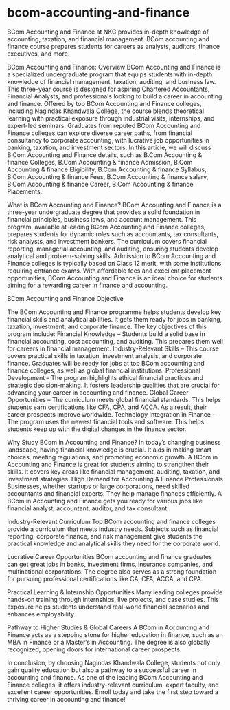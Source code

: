 # bcom-accounting-and-finance
BCom Accounting and Finance at NKC provides in-depth knowledge of accounting, taxation, and financial management. BCom accounting and finance course prepares students for careers as analysts, auditors, finance executives, and more.

BCom Accounting and Finance: Overview
BCom Accounting and Finance is a specialized undergraduate program that equips students with in-depth knowledge of financial management, taxation, auditing, and business law. This three-year course is designed for aspiring Chartered Accountants, Financial Analysts, and professionals looking to build a career in accounting and finance. Offered by top BCom Accounting and Finance colleges, including Nagindas Khandwala College, the course blends theoretical learning with practical exposure through industrial visits, internships, and expert-led seminars. Graduates from reputed BCom Accounting and Finance colleges can explore diverse career paths, from financial consultancy to corporate accounting, with lucrative job opportunities in banking, taxation, and investment sectors. In this article, we will discuss B.Com Accounting and Finance details, such as B.Com Accounting & finance Colleges, B.Com Accounting & finance Admission, B.Com Accounting & finance Eligibility, B.Com Accounting & finance Syllabus, B.Com Accounting & finance Fees, B.Com Accounting & finance salary, B.Com Accounting & finance Career, B.Com Accounting & finance Placements.

What is BCom Accounting and Finance?
BCom Accounting and Finance is a three-year undergraduate degree that provides a solid foundation in financial principles, business laws, and account management. This program, available at leading BCom Accounting and Finance colleges, prepares students for dynamic roles such as accountants, tax consultants, risk analysts, and investment bankers. The curriculum covers financial reporting, managerial accounting, and auditing, ensuring students develop analytical and problem-solving skills. Admission to BCom Accounting and Finance colleges is typically based on Class 12 merit, with some institutions requiring entrance exams. With affordable fees and excellent placement opportunities, BCom Accounting and Finance is an ideal choice for students aiming for a rewarding career in finance and accounting.

BCom Accounting and Finance Objective

The BCom Accounting and Finance programme helps students develop key financial skills and analytical abilities. It gets them ready for jobs in banking, taxation, investment, and corporate finance. The key objectives of this program include:
Financial Knowledge – Students build a solid base in financial accounting, cost accounting, and auditing. This prepares them well for careers in financial management.
Industry-Relevant Skills – This course covers practical skills in taxation, investment analysis, and corporate finance. Graduates will be ready for jobs at top BCom accounting and finance colleges, as well as global financial institutions.
Professional Development – The program highlights ethical financial practices and strategic decision-making. It fosters leadership qualities that are crucial for advancing your career in accounting and finance.
Global Career Opportunities – The curriculum meets global financial standards. This helps students earn certifications like CFA, CPA, and ACCA. As a result, their career prospects improve worldwide.
Technology Integration in Finance – The program uses the newest financial tools and software. This helps students keep up with the digital changes in the finance sector.

Why Study BCom in Accounting and Finance?
In today’s changing business landscape, having financial knowledge is crucial. It aids in making smart choices, meeting regulations, and promoting economic growth. A BCom in Accounting and Finance is great for students aiming to strengthen their skills. It covers key areas like financial management, auditing, taxation, and investment strategies.
High Demand for Accounting & Finance Professionals
Businesses, whether startups or large corporations, need skilled accountants and financial experts. They help manage finances efficiently. A BCom in Accounting and Finance gets you ready for various jobs like financial analyst, accountant, auditor, and tax consultant.


Industry-Relevant Curriculum
Top BCom accounting and finance colleges provide a curriculum that meets industry needs. Subjects such as financial reporting, corporate finance, and risk management give students the practical knowledge and analytical skills they need for the corporate world.

Lucrative Career Opportunities
BCom accounting and finance graduates can get great jobs in banks, investment firms, insurance companies, and multinational corporations. The degree also serves as a strong foundation for pursuing professional certifications like CA, CFA, ACCA, and CPA.

Practical Learning & Internship Opportunities
Many leading colleges provide hands-on training through internships, live projects, and case studies. This exposure helps students understand real-world financial scenarios and enhances employability.

Pathway to Higher Studies & Global Careers
A BCom in Accounting and Finance acts as a stepping stone for higher education in finance, such as an MBA in Finance or a Master’s in Accounting. The degree is also globally recognized, opening doors for international career prospects.

In conclusion, by choosing Nagindas Khandwala College, students not only gain quality education but also a pathway to a successful career in accounting and finance. As one of the leading BCom Accounting and Finance colleges, it offers industry-relevant curriculum, expert faculty, and excellent career opportunities. Enroll today and take the first step toward a thriving career in accounting and finance! 




